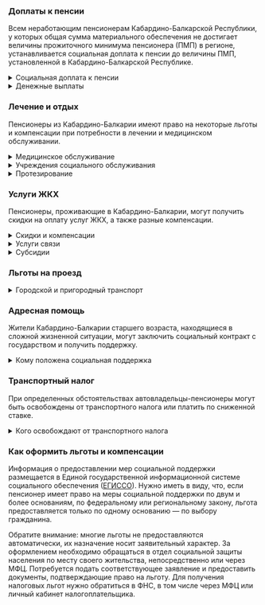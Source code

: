 ﻿### Доплаты к пенсии
Всем неработающим пенсионерам Кабардино-Балкарской Республики, у которых общая сумма материального обеспечения не достигает величины прожиточного минимума пенсионера (ПМП) в регионе, устанавливается социальная доплата к пенсии до величины ПМП, установленной в Кабардино-Балкарской Республике.
<details>
<summary>Социальная доплата к пенсии</summary>
Социальная доплата к пенсии до величины регионального прожиточного минимума пенсионера назначается автоматически, по данным выплатного дела о размере пенсии.
</details>
<details>
<summary>Денежные выплаты</summary>

Если пенсионер относится к льготной категории, ему полагается ежемесячная денежная выплата (ЕДВ), которая регулярно индексируется.
В [Кабардино-Балкарии](https://docs.cntd.ru/document/802057663) к таким категориям относятся ветераны труда, труженики тыла, реабилитированные и пострадавшие от политических репрессий.
</details>

### Лечение и отдых
Пенсионеры из Кабардино-Балкарии имеют право на некоторые льготы и компенсации при потребности в лечении и медицинском обслуживании.
<details>
<summary>Медицинское обслуживание</summary>

Ветераны труда, труженики тыла, а также жертвы политических репрессий сохраняют право на обслуживание в поликлиниках и других медицинских учреждениях, к которым они были прикреплены в период работы до выхода на пенсию. Оказание медицинской помощи вне очереди полагается жертвам репрессий, труженикам тыла и ветеранам труда.
</details>
<details>
<summary>Учреждения социального обслуживания</summary>

Внеочередной приём в дома-интернаты для престарелых и инвалидов, учреждения социального обслуживания предоставляется жертвам репрессий, труженикам тыла и ветеранам труда.
</details>
<details>
<summary>Протезирование</summary>

В Кабардино-Балкарии ветеранам труда, труженикам тыла и жертвам политических репрессий оплачивают стоимость изготовления и ремонта зубных протезов. Льгота не распространяется на протезы из драгоценных материалов и металлокерамики. Также кабардино-балкарских тружеников тыла и жертв политических репрессий [обеспечивают](https://docs.cntd.ru/document/802057663) другими протезами и протезно-ортопедическими изделиями.
</details>

### Услуги ЖКХ
Пенсионеры, проживающие в Кабардино-Балкарии, могут получить скидки на оплату услуг ЖКХ, а также разные компенсации. 
<details>
<summary>Скидки и компенсации</summary>

Жертвам политических репрессий и ветеранам труда выплачивают компенсацию в размере 50% расходов на оплату жилого помещения и коммунальных услуг. Компенсацию предоставляют в пределах утверждённых нормативов потребления. Льгота распространяется на членов семьи жертв политических репрессий и иждивенцев ветеранов труда.

Одинокие неработающие пенсионеры по достижении 70 лет освобождаются от взносов на капремонт на 50%, а с 80-летнего возраста — полностью. Льгота распространяется также на граждан указанного возраста, семья которых состоит из неработающих граждан пенсионного возраста, а также из нетрудоустроенных инвалидов I и II групп. Компенсацию рассчитывают, исходя из установленного в регионе минимального взноса на капремонт за 1 кв. метр и размера стандарта нормативной площади жилого помещения.
</details>
<details>
<summary>Услуги связи</summary>

Жертвы политических репрессий имеют право на первоочередную установку телефона.
</details>
<details>
<summary>Субсидии</summary>

В [Кабардино-Балкарии](https://docs.cntd.ru/document/570856420) одиноко проживающим пенсионерам и супружеским парам пенсионеров субсидия полагается при расходах на ЖКУ более 12%, остальным — при тратах более 15% семейного бюджета.
</details>

### Льготы на проезд
<details>
<summary>Городской и пригородный транспорт</summary>

В [Кабардино-Балкарии](https://docs.cntd.ru/document/450204191) ветераны труда, труженики тыла и жертвы политических репрессий для проезда на городском пассажирском транспорте могут приобрести единые социальные проездные билеты.
</details>

### Адресная помощь
Жители Кабардино-Балкарии старшего возраста, находящиеся в сложной жизненной ситуации, могут заключить социальный контракт с государством и получить поддержку.
<details>
<summary>Кому положена социальная поддержка</summary>

Пенсионерам, оказавшимся в трудной жизненной ситуации по не зависящим от них причинам или в связи со стихийным бедствием, экстремальной ситуацией, оказывается адресная помощь. Она предоставляется путём выплаты пособий либо в натуральной форме (обеспечение одеждой, обувью, лекарствами, организация лечения и ухода, проведение ремонта жилья или установка приборов учёта и пр.). С нуждающимися пенсионерами может быть заключён социальный контракт.
</details>

### Транспортный налог
При определенных обстоятельствах автовладельцы-пенсионеры могут быть освобождены от транспортного налога или платить по сниженной ставке. 
<details>
<summary>Кого освобождают от транспортного налога</summary>

В [Кабардино-Балкарии](https://www.nalog.gov.ru/rn77/service/tax/d1099325/) ветераны ВОВ и боевых действий, чернобыльцы и инвалиды I и II групп освобождены от налога на одно принадлежащее им транспортное средство. Если льготнику принадлежит две или более единицы транспорта, льгота предоставляется по тому из них, сумма налога по которому наименьшая.
</details>

### Как оформить льготы и компенсации 
Информация о предоставлении мер социальной поддержки размещается в Единой государственной информационной системе социального обеспечения ([ЕГИССО](http://egisso.ru/site/client/#/)). Нужно иметь в виду, что, если пенсионер имеет право на меры социальной поддержки по двум и более основаниям, по федеральному или региональному закону, льгота предоставляется только по одному основанию — по выбору гражданина.

Обратите внимание: многие льготы не предоставляются автоматически, их назначение носит заявительный характер. За оформлением необходимо обращаться в отдел социальной защиты населения по месту своего жительства, непосредственно или через МФЦ. Потребуется подать соответствующее заявление и предоставить документы, подтверждающие право на льготу. Для получения налоговых льгот нужно обратиться в ФНС, в том числе через МФЦ или личный кабинет налогоплательщика.













